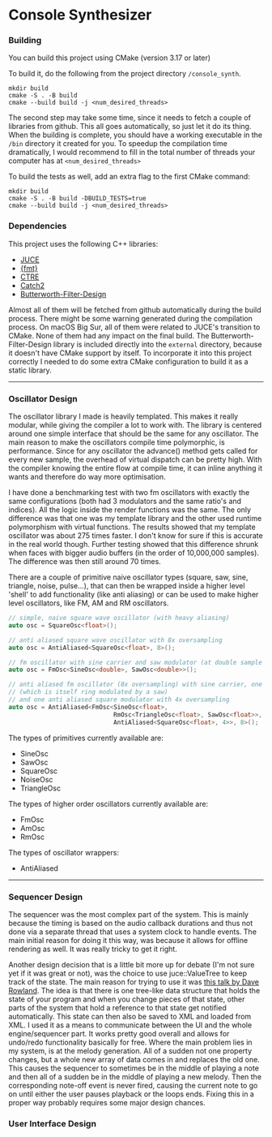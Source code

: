 # Console Synthesizer

### Building
You can build this project using CMake (version 3.17 or later)

To build it, do the following from the project directory ```/console_synth```.
```
mkdir build
cmake -S . -B build
cmake --build build -j <num_desired_threads>
```

The second step may take some time, since it needs to fetch a couple of libraries from github. 
This all goes automatically, so just let it do its thing. 
When the building is complete, you should have a working executable in the ```/bin``` directory it created for you.
To speedup the compilation time dramatically, I would recommend to fill in the total number 
of threads your computer has at ```<num_desired_threads>```

To build the tests as well, add an extra flag to the first CMake command:
```
mkdir build
cmake -S . -B build -DBUILD_TESTS=true
cmake --build build -j <num_desired_threads>
```

### Dependencies
This project uses the following C++ libraries:
- [JUCE](https://github.com/juce-framework/JUCE)
- [{fmt}](https://github.com/fmtlib/fmt)
- [CTRE](https://github.com/hanickadot/compile-time-regular-expressions)
- [Catch2](https://github.com/catchorg/Catch2)
- [Butterworth-Filter-Design](https://github.com/ruohoruotsi/Butterworth-Filter-Design)


Almost all of them will be fetched from github automatically during the build process.
There might be some warning generated during the compilation process. On macOS Big Sur, 
all of them were related to JUCE's transition to CMake. None of them had any impact on the 
final build.
The Butterworth-Filter-Design library is included directly into the ```external``` directory, because it doesn't have CMake support by itself.
To incorporate it into this project correctly I needed to do some extra CMake configuration to build it as a static library.

---
### Oscillator Design
The oscillator library I made is heavily templated. This makes it really modular,
while giving the compiler a lot to work with. The library is centered around one 
simple interface that should be the same for any oscillator. The main reason to make 
the oscillators compile time polymorphic, is performance. Since for any oscillator the 
advance() method gets called for every new sample, the overhead of virtual dispatch can be pretty high. 
With the compiler knowing the entire flow at compile time, it can inline anything it wants and therefore 
do way more optimisation.
 
I have done a benchmarking test with two fm oscillators 
with exactly the same configurations (both had 3 modulators and the same ratio's and indices).
All the logic inside the render functions was the same. The only difference was that one
was my template library and the other used runtime polymorphism with virtual functions.
The results showed that my template oscillator was about 275 times faster. I don't know for
sure if this is accurate in the real world though. Further testing showed that this difference
shrunk when faces with bigger audio buffers (in the order of 10,000,000 samples). The difference 
was then still around 70 times.

There are a couple of primitive naive oscillator types (square, saw, sine, triangle, noise, pulse...),
that can then be wrapped inside a higher level 'shell' to add functionality (like anti aliasing) 
or can be used to make higher level oscillators, like FM, AM and RM oscillators. 

```cpp
// simple, naive square wave oscillator (with heavy aliasing)
auto osc = SquareOsc<float>();

// anti aliased square wave oscillator with 8x oversampling
auto osc = AntiAliased<SquareOsc<float>, 8>();

// fm oscillator with sine carrier and saw modulator (at double sample precision)
auto osc = FmOsc<SineOsc<double>, SawOsc<double>>();

// anti aliased fm oscillator (8x oversampling) with sine carrier, one triangle modulator 
// (which is itself ring modulated by a saw) 
// and one anti aliased square modulator with 4x oversampling
auto osc = AntiAliased<FmOsc<SineOsc<float>, 
                             RmOsc<TriangleOsc<float>, SawOsc<float>>,
                             AntiAliased<SquareOsc<float>, 4>>, 8>();
```

The types of primitives currently available are:
* SineOsc
* SawOsc
* SquareOsc
* NoiseOsc
* TriangleOsc

The types of higher order oscillators currently available are:
* FmOsc
* AmOsc
* RmOsc

The types of oscillator wrappers:
* AntiAliased

---
### Sequencer Design
The sequencer was the most complex part of the system. This is mainly because the 
timing is based on the audio callback durations and thus not done via a separate
thread that uses a system clock to handle events.
The main initial reason for doing it this way, was because it allows for offline rendering
as well. 
It was really tricky to get it right. 

Another design decision that is a little bit more up for debate (I'm not sure yet if 
it was great or not), was the choice to use juce::ValueTree to keep track of the state.
The main reason for trying to use it was [this talk by Dave Rowland](https://www.youtube.com/watch?v=3IaMjH5lBEY).
The idea is that there is one tree-like data structure that holds the state of your
program and when you change pieces of that state, other parts of the system that 
hold a reference to that state get notified automatically. This state can then also
be saved to XML and loaded from XML.
I used it as a means to communicate between the UI and the whole engine/sequencer part.
It works pretty good overall and allows for undo/redo functionality basically for free.
Where the main problem lies in my system, is at the melody generation. All of a sudden 
not one property changes, but a whole new array of data comes in and replaces the old one.
This causes the sequencer to sometimes be in the middle of playing a note and then all of 
a sudden be in the middle of playing a new melody. Then the corresponding note-off event
is never fired, causing the current note to go on until either the user pauses playback 
or the loops ends. Fixing this in a proper way probably requires some major design chances.

### User Interface Design